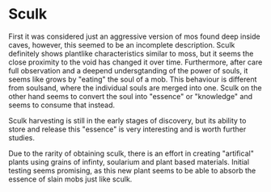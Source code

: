 # Sculk

First it was considered just an aggressive version of mos found deep inside caves, however, this seemed to be an incomplete 
description. Sculk definitely shows plantlike characteristics similar to moss, but it seems the close proximity to the void 
has changed it over time. Furthermore, after care full observation and a deepend undersgtanding of the power of souls, it 
seems like grows by "eating" the soul of a mob. This behaviour is different from soulsand, where the individual souls are 
merged into one. Sculk on the other hand seems to convert the soul into "essence" or "knowledge" and seems to consume that 
instead.

Sculk harvesting is still in the early stages of discovery, but its ability to store and release this "essence" is very 
interesting and is worth further studies.

Due to the rarity of obtaining sculk, there is an effort in creating "artifical" plants using grains of infinty, soularium 
and plant based materials. Initial testing seems promising, as this new plant seems to be able to absorb the essence of 
slain mobs just like sculk.
